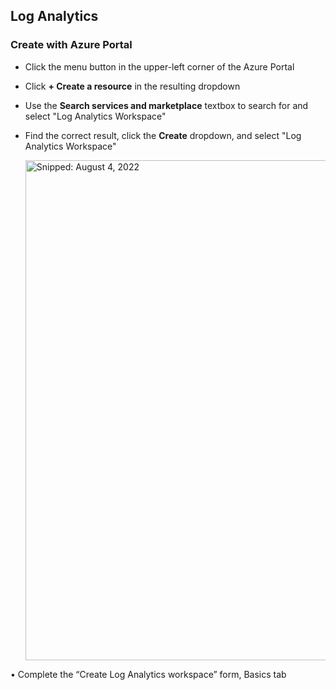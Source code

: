 ## Log Analytics

### Create with Azure Portal

* Click the menu button in the upper-left corner of the Azure Portal
* Click **+ Create a resource** in the resulting dropdown
* Use the **Search services and marketplace** textbox to search for and select "Log Analytics Workspace"
* Find the correct result, click the **Create** dropdown, and select "Log Analytics Workspace"

  <img src="https://user-images.githubusercontent.com/44923999/182906014-ff2d5139-560f-4c38-99ac-46e2931bae6b.png" width="800" title="Snipped: August 4, 2022" />

•	Complete the “Create Log Analytics workspace” form, Basics tab
